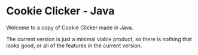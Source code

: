 # Cookie Clicker - Java

Welcome to a copy of Cookie Clicker made in Java.

The current version is just a minimal viable product, so there is nothing that looks good, or all of the features in the current version.
